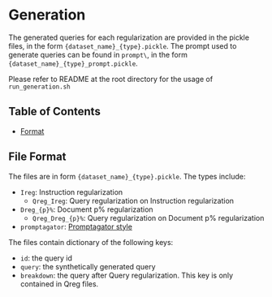 # Generation
The generated queries for each regularization are provided in the pickle files, in the form `{dataset_name}_{type}.pickle`. The prompt used to generate queries can be found in `prompt\`, in the form `{dataset_name}_{type}_prompt.pickle`.

Please refer to README at the root directory for the usage of `run_generation.sh`

## Table of Contents
* [Format](#file-format)

## File Format
The files are in form `{dataset_name}_{type}.pickle`.
The types include:
- `Ireg`: Instruction regularization
    - `Qreg_Ireg`: Query regularization on Instruction regularization
- `Dreg_{p}%`: Document p% regularization
    - `Qreg_Dreg_{p}%`: Query regularization on Document p% regularization
- `promptagator`: [Promptagator style](https://iclr.cc/virtual/2023/poster/10937)

The files contain dictionary of the following keys:
- `id`: the query id
- `query`: the synthetically generated query
- `breakdown`: the query after Query regularization. This key is only contained in Qreg files.
